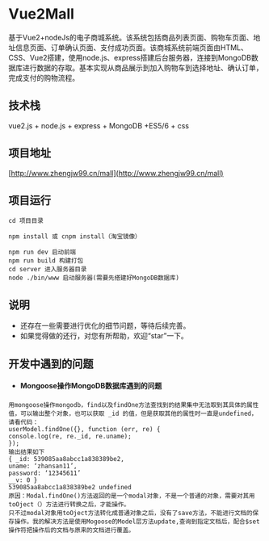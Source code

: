 # Vue2Mall
基于Vue2+nodeJs的电子商城系统。该系统包括商品列表页面、购物车页面、地址信息页面、订单确认页面、支付成功页面。该商城系统前端页面由HTML、CSS、Vue2搭建，使用node.js、express搭建后台服务器，连接到MongoDB数据库进行数据的存取。基本实现从商品展示到加入购物车到选择地址、确认订单，完成支付的购物流程。

## 技术栈
vue2.js + node.js + express + MongoDB +ES5/6 + css

## 项目地址
[http://www.zhengjw99.cn/mall](http://www.zhengjw99.cn/mall) 


## 项目运行

```   
cd 项目目录

npm install 或 cnpm install（淘宝镜像）

npm run dev 启动前端
npm run build 构建打包
cd server 进入服务器目录
node ./bin/www 启动服务器(需要先搭建好MongoDB数据库)

```

## 说明

- 还存在一些需要进行优化的细节问题，等待后续完善。
- 如果觉得做的还行，对您有所帮助，欢迎“star”一下。

## 开发中遇到的问题


- #### Mongoose操作MongoDB数据库遇到的问题
```
用mongoose操作mongodb，find以及findOne方法查找到的结果集中无法取到其具体的属性值，可以输出整个对象，也可以获取 _id 的值，但是获取其他的属性时一直是undefined，请看代码：
userModel.findOne({}, function (err, re) {
console.log(re, re._id, re.uname);
});
输出结果如下
{ _id: 539085aa8abcc1a838389be2,
uname: ‘zhansan11’,
password: ‘12345611’
__v: 0 }
539085aa8abcc1a838389be2 undefined
原因：Modal.findOne()方法返回的是一个modal对象，不是一个普通的对象，需要对其用toOject（）方法进行转换之后，才能操作。
只不过modal对象用toOject方法转化成普通对象之后，没有了save方法，不能进行文档的保存操作。我的解决方法是使用Mogoose的Model层方法update,查询到指定文档后，配合$set操作符把操作后的文档与原来的文档进行覆盖。

```
    

